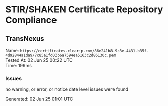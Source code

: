 # STIR/SHAKEN Certificate Repository Compliance

## TransNexus

Name: `https://certificates.clearip.com/86e241b8-9c8e-4431-b35f-4d92844a1da9/7c85a1fd03b6a7594ea5163c2d86130c.pem`\
Tested At: 02 Jun 25 00:22 UTC\
Time: 199ms

### Issues

no warning, or error, or notice date level issues were found

Generated: 02 Jun 25 01:01 UTC